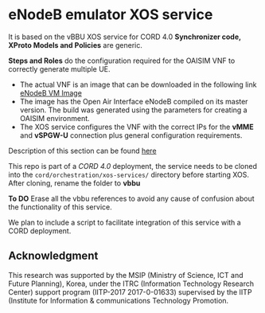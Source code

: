 # eNodeB emulator XOS service

It is based on the vBBU XOS service for CORD 4.0
**Synchronizer code, XProto Models and Policies** are generic.

**Steps and Roles** do the configuration required for the OAISIM VNF to correctly generate multiple UE.
- The actual VNF is an image that can be downloaded in the following link [eNodeB VM Image](http://ncl.jejunu.ac.kr/M-CORD_IMAGES/files/vBBU_compress.qcow2)
- The image has the Open Air Interface eNodeB compiled on its master version. The build was generated using the parameters for creating a OAISIM environment.
- The XOS service configures the VNF with the correct IPs for the **vMME** and **vSPGW-U** connection plus general configuration requirements.

Description of this section can be found [here](xos/synchronizer/steps)

This repo is part of a *CORD 4.0* deployment, the service needs to be cloned into the `cord/orchestration/xos-services/` directory before starting XOS.
After cloning, rename the folder to **vbbu**

**To DO** Erase all the vbbu references to avoid any cause of confusion about the functionality of this service.

We plan to include a script to facilitate integration of this service with a CORD deployment.

## Acknowledgment
This research was supported by the MSIP (Ministry of Science, ICT and Future Planning), Korea, under the ITRC (Information Technology Research Center) support program (IITP-2017 2017-0-01633) supervised by the IITP (Institute for Information & communications Technology Promotion.
